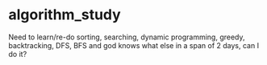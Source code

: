 # algorithm_study
Need to learn/re-do sorting, searching, dynamic programming, greedy, backtracking, DFS, BFS and god knows what else in a span of 2 days, can I do it? 
